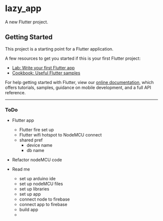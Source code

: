 # lazy_app

A new Flutter project.

## Getting Started

This project is a starting point for a Flutter application.

A few resources to get you started if this is your first Flutter project:

- [Lab: Write your first Flutter app](https://flutter.dev/docs/get-started/codelab)
- [Cookbook: Useful Flutter samples](https://flutter.dev/docs/cookbook)

For help getting started with Flutter, view our
[online documentation](https://flutter.dev/docs), which offers tutorials,
samples, guidance on mobile development, and a full API reference.

---
### ToDo
- Flutter app
  - Flutter fire set up
  - Flutter wifi hotspot to NodeMCU connect
  - shared pref
    - device name
    - db name

- Refactor nodeMCU code

- Read me
  - set up arduino ide
  - set up nodeMCU files
  - set up libraries
  - set up app
  - connect node to firebase
  - connect app to firebase
  - build app
  -